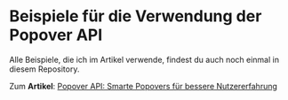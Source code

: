 # Beispiele für die Verwendung der Popover API

Alle Beispiele, die ich im Artikel verwende, findest du auch noch einmal in diesem Repository.

Zum **Artikel**: [Popover API: Smarte Popovers für bessere Nutzererfahrung](https://hellocoding.de/blog/coding-language/html/popover-api-attribute)
